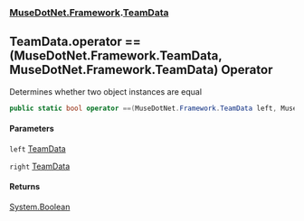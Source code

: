 ### [MuseDotNet.Framework](./MuseDotNet-Framework.md 'MuseDotNet.Framework').[TeamData](./TeamData.md 'MuseDotNet.Framework.TeamData')
## TeamData.operator ==(MuseDotNet.Framework.TeamData, MuseDotNet.Framework.TeamData) Operator
Determines whether two object instances are equal  
```csharp
public static bool operator ==(MuseDotNet.Framework.TeamData left, MuseDotNet.Framework.TeamData right);
```
#### Parameters
<a name='MuseDotNet-Framework-TeamData-op_Equality(MuseDotNet-Framework-TeamData_MuseDotNet-Framework-TeamData)-left'></a>
`left` [TeamData](./TeamData.md 'MuseDotNet.Framework.TeamData')  
  
<a name='MuseDotNet-Framework-TeamData-op_Equality(MuseDotNet-Framework-TeamData_MuseDotNet-Framework-TeamData)-right'></a>
`right` [TeamData](./TeamData.md 'MuseDotNet.Framework.TeamData')  
  
#### Returns
[System.Boolean](https://docs.microsoft.com/en-us/dotnet/api/System.Boolean 'System.Boolean')  
